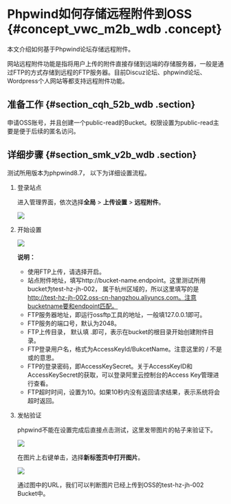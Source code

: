 # Phpwind如何存储远程附件到OSS {#concept_vwc_m2b_wdb .concept}

本文介绍如何基于Phpwind论坛存储远程附件。

网站远程附件功能是指将用户上传的附件直接存储到远端的存储服务器，一般是通过FTP的方式存储到远程的FTP服务器。目前Discuz论坛、phpwind论坛、Wordpress个人网站等都支持远程附件功能。

## 准备工作 {#section_cqh_52b_wdb .section}

申请OSS账号，并且创建一个public-read的Bucket。权限设置为public-read主要是便于后续的匿名访问。

## 详细步骤 {#section_smk_v2b_wdb .section}

测试所用版本为phpwind8.7， 以下为详细设置流程。

1.  登录站点

    进入管理界面，依次选择**全局** \> **上传设置** \> **远程附件**。

    ![](http://static-aliyun-doc.oss-cn-hangzhou.aliyuncs.com/assets/img/4866/15598063022813_zh-CN.png)

2.  开始设置

    ![](http://static-aliyun-doc.oss-cn-hangzhou.aliyuncs.com/assets/img/4866/15598063022815_zh-CN.png)

    **说明：** 

    -   使用FTP上传，请选择开启。
    -   站点附件地址，填写http://bucket-name.endpoint。这里测试所用bucket为test-hz-jh-002， 属于杭州区域的，所以这里填写的是 http://test-hz-jh-002.oss-cn-hangzhou.aliyuncs.com。注意bucketname要和endpoint匹配。
    -   FTP服务器地址，即运行ossftp工具的地址，一般填127.0.0.1即可。
    -   FTP服务的端口号，默认为2048。
    -   FTP上传目录， 默认填 .即可，表示在bucket的根目录开始创建附件目录。
    -   FTP登录用户名，格式为AccessKeyId/BukcetName。注意这里的 / 不是或的意思。
    -   FTP的登录密码，即AccessKeySecret。关于AccessKeyID和AccessKeySecret的获取，可以登录阿里云控制台的Access Key管理进行查看。
    -   FTP超时时间，设置为10。如果10秒内没有返回请求结果，表示系统将会超时返回。
3.  发帖验证

    phpwind不能在设置完成后直接点击测试，这里发带图片的帖子来验证下。

    ![](http://static-aliyun-doc.oss-cn-hangzhou.aliyuncs.com/assets/img/4866/15598063022817_zh-CN.png)

    在图片上右键单击，选择**新标签页中打开图片**。

    ![](http://static-aliyun-doc.oss-cn-hangzhou.aliyuncs.com/assets/img/4866/15598063022818_zh-CN.png)

    通过图中的URL，我们可以判断图片已经上传到OSS的test-hz-jh-002 Bucket中。


